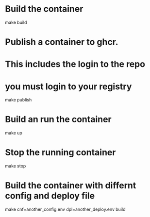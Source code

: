 # Build the container
make build

# Publish a container to ghcr.
# This includes the login to the repo
# you must login to your registry
make publish

# Build an run the container
make up

# Stop the running container
make stop

# Build the container with differnt config and deploy file
make cnf=another_config.env dpl=another_deploy.env build